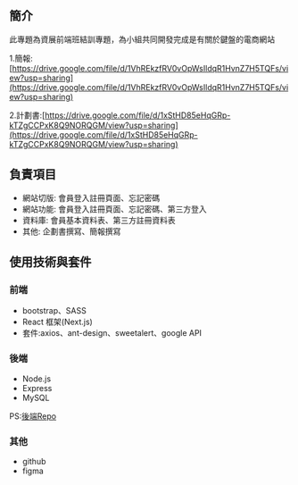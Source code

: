 

## 簡介
此專題為資展前端班結訓專題，為小組共同開發完成是有關於鍵盤的電商網站

1.簡報:[https://drive.google.com/file/d/1VhREkzfRV0vOpWsIldqR1HvnZ7H5TQFs/view?usp=sharing](https://drive.google.com/file/d/1VhREkzfRV0vOpWsIldqR1HvnZ7H5TQFs/view?usp=sharing)

2.計劃書:[https://drive.google.com/file/d/1xStHD85eHqGRp-kTZgCCPxK8Q9NORQGM/view?usp=sharing](https://drive.google.com/file/d/1xStHD85eHqGRp-kTZgCCPxK8Q9NORQGM/view?usp=sharing)

## 負責項目

* 網站切版: 會員登入註冊頁面、忘記密碼
* 網站功能: 會員登入註冊頁面、忘記密碼、第三方登入
* 資料庫: 會員基本資料表、第三方註冊資料表
* 其他: 企劃書撰寫、簡報撰寫

## 使用技術與套件
### 前端
* bootstrap、SASS
* React 框架(Next.js)
* 套件:axios、ant-design、sweetalert、google API
### 後端
* Node.js
* Express
* MySQL

PS:[後端Repo](https://github.com/HsienLu/Key_traveler_backend)
### 其他
* github
* figma

